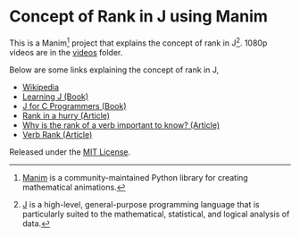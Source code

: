 # Concept of Rank in J using Manim

This is a Manim[^1] project that explains the concept of rank in J[^2]. 1080p videos are in the [videos](videos) folder.

[^1]: [Manim](https://github.com/ManimCommunity/manim) is a community-maintained Python library for creating mathematical animations.
[^2]: [J](https://www.jsoftware.com/#/) is a high-level, general-purpose programming language that is particularly suited to the mathematical, statistical, and logical analysis of data.

Below are some links explaining the concept of rank in J,

* [Wikipedia](https://en.wikipedia.org/wiki/Rank_(J_programming_language))
* [Learning J (Book)](https://www.jsoftware.com/help/learning/07.htm)
* [J for C Programmers (Book)](https://www.jsoftware.com/help/jforc/loopless_code_i_verbs_have_r.htm)
* [Rank in a hurry (Article)](https://code.jsoftware.com/wiki/Vocabulary/EZRank)
* [Why is the rank of a verb important to know? (Article)](https://code.jsoftware.com/wiki/Vocabulary/RankInfoIsImportant)
* [Verb Rank (Article)](https://code.jsoftware.com/wiki/Vocabulary/RankInfoIsImportant)

Released under the [MIT License](https://opensource.org/licenses/MIT).

